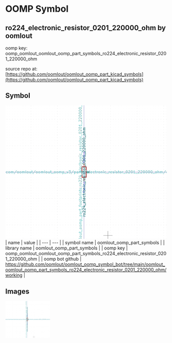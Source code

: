 # OOMP Symbol  
## ro224_electronic_resistor_0201_220000_ohm  by oomlout  
  
oomp key: oomp_oomlout_oomlout_oomp_part_symbols_ro224_electronic_resistor_0201_220000_ohm  
  
source repo at: [https://github.com/oomlout/oomlout_oomp_part_kicad_symbols](https://github.com/oomlout/oomlout_oomp_part_kicad_symbols)  
## Symbol  
  
[![working.png](working_600.png)](working.png)  
| name | value | 
| --- | --- | 
| symbol name | oomlout_oomp_part_symbols | 
| library name | oomlout_oomp_part_symbols | 
| oomp key | oomp_oomlout_oomlout_oomp_part_symbols_ro224_electronic_resistor_0201_220000_ohm | 
| oomp bot github | https://github.com/oomlout/oomlout_oomp_symbol_bot/tree/main/oomlout_oomlout_oomp_part_symbols_ro224_electronic_resistor_0201_220000_ohm/working | 
## Images  
  
[![working.png](working_140.png)](working.png)  

